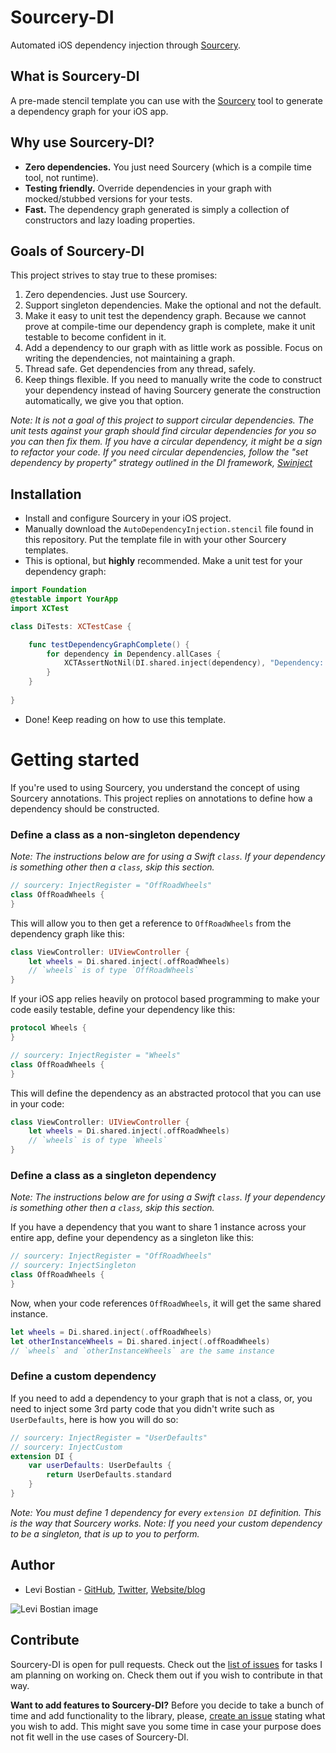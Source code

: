 # Sourcery-DI

Automated iOS dependency injection through [Sourcery](https://github.com/krzysztofzablocki/Sourcery). 

## What is Sourcery-DI

A pre-made stencil template you can use with the [Sourcery](https://github.com/krzysztofzablocki/Sourcery) tool to generate a dependency graph for your iOS app. 

## Why use Sourcery-DI?

* **Zero dependencies.** You just need Sourcery (which is a compile time tool, not runtime). 
* **Testing friendly.** Override dependencies in your graph with mocked/stubbed versions for your tests. 
* **Fast.** The dependency graph generated is simply a collection of constructors and lazy loading properties. 

## Goals of Sourcery-DI

This project strives to stay true to these promises:

1. Zero dependencies. Just use Sourcery.
2. Support singleton dependencies. Make the optional and not the default. 
3. Make it easy to unit test the dependency graph. Because we cannot prove at compile-time our dependency graph is complete, make it unit testable to become confident in it.
4. Add a dependency to our graph with as little work as possible. Focus on writing the dependencies, not maintaining a graph. 
5. Thread safe. Get dependencies from any thread, safely. 
6. Keep things flexible. If you need to manually write the code to construct your dependency instead of having Sourcery generate the construction automatically, we give you that option. 

*Note: It is not a goal of this project to support circular dependencies. The unit tests against your graph should find circular dependencies for you so you can then fix them. If you have a circular dependency, it might be a sign to refactor your code. If you need circular dependencies, follow the "set dependency by property" strategy outlined in the DI framework, [Swinject](https://github.com/Swinject/Swinject/blob/966cc2f0db1637f535ed004d1a10ea041f6e68b5/Documentation/CircularDependencies.md)*

## Installation

* Install and configure Sourcery in your iOS project. 
* Manually download the `AutoDependencyInjection.stencil` file found in this repository. Put the template file in with your other Sourcery templates. 
* This is optional, but **highly** recommended. Make a unit test for your dependency graph:
```swift
import Foundation
@testable import YourApp
import XCTest

class DiTests: XCTestCase {

    func testDependencyGraphComplete() {
        for dependency in Dependency.allCases {
            XCTAssertNotNil(DI.shared.inject(dependency), "Dependency: \(dependency) not able to resolve in dependency graph")
        }
    }
    
}
```
* Done! Keep reading on how to use this template. 

# Getting started

If you're used to using Sourcery, you understand the concept of using Sourcery annotations. This project replies on annotations to define how a dependency should be constructed. 

### Define a class as a non-singleton dependency

*Note: The instructions below are for using a Swift `class`. If your dependency is something other then a `class`, skip this section.*

```swift
// sourcery: InjectRegister = "OffRoadWheels"
class OffRoadWheels {
}
```

This will allow you to then get a reference to `OffRoadWheels` from the dependency graph like this:

```swift
class ViewController: UIViewController {
    let wheels = Di.shared.inject(.offRoadWheels)
    // `wheels` is of type `OffRoadWheels`
}
```

If your iOS app relies heavily on protocol based programming to make your code easily testable, define your dependency like this:

```swift
protocol Wheels {
}

// sourcery: InjectRegister = "Wheels"
class OffRoadWheels {
}
```

This will define the dependency as an abstracted protocol that you can use in your code:

```swift
class ViewController: UIViewController {
    let wheels = Di.shared.inject(.offRoadWheels)
    // `wheels` is of type `Wheels`
}
```

### Define a class as a singleton dependency

*Note: The instructions below are for using a Swift `class`. If your dependency is something other then a `class`, skip this section.*

If you have a dependency that you want to share 1 instance across your entire app, define your dependency as a singleton like this:

```swift
// sourcery: InjectRegister = "OffRoadWheels"
// sourcery: InjectSingleton
class OffRoadWheels {
}
```

Now, when your code references `OffRoadWheels`, it will get the same shared instance. 

```swift
let wheels = Di.shared.inject(.offRoadWheels)
let otherInstanceWheels = Di.shared.inject(.offRoadWheels)
// `wheels` and `otherInstanceWheels` are the same instance
```

### Define a custom dependency 

If you need to add a dependency to your graph that is not a class, or, you need to inject some 3rd party code that you didn't write such as `UserDefaults`, here is how you will do so:

```swift
// sourcery: InjectRegister = "UserDefaults"
// sourcery: InjectCustom
extension DI {
    var userDefaults: UserDefaults {
        return UserDefaults.standard
    }
}
```

*Note: You must define 1 dependency for every `extension DI` definition. This is the way that Sourcery works.*
*Note: If you need your custom dependency to be a singleton, that is up to you to perform.*

## Author

* Levi Bostian - [GitHub](https://github.com/levibostian), [Twitter](https://twitter.com/levibostian), [Website/blog](http://levibostian.com)

![Levi Bostian image](https://gravatar.com/avatar/22355580305146b21508c74ff6b44bc5?s=250)

## Contribute

Sourcery-DI is open for pull requests. Check out the [list of issues](https://github.com/levibostian/Sourcery-DI/issues) for tasks I am planning on working on. Check them out if you wish to contribute in that way.

**Want to add features to Sourcery-DI?** Before you decide to take a bunch of time and add functionality to the library, please, [create an issue](https://github.com/levibostian/Sourcery-DI/issues/new) stating what you wish to add. This might save you some time in case your purpose does not fit well in the use cases of Sourcery-DI.

